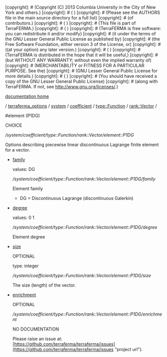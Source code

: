 [copyright]: # (Copyright (C) 2013 Columbia University in the City of New York and others.)
[copyright]: # ( )
[copyright]: # (Please see the AUTHORS file in the main source directory for a full list)
[copyright]: # (of contributors.)
[copyright]: # ( )
[copyright]: # (This file is part of TerraFERMA.)
[copyright]: # ( )
[copyright]: # (TerraFERMA is free software: you can redistribute it and/or modify)
[copyright]: # (it under the terms of the GNU Lesser General Public License as published by)
[copyright]: # (the Free Software Foundation, either version 3 of the License, or)
[copyright]: # ((at your option) any later version.)
[copyright]: # ( )
[copyright]: # (TerraFERMA is distributed in the hope that it will be useful,)
[copyright]: # (but WITHOUT ANY WARRANTY; without even the implied warranty of)
[copyright]: # (MERCHANTABILITY or FITNESS FOR A PARTICULAR PURPOSE. See the)
[copyright]: # (GNU Lesser General Public License for more details.)
[copyright]: # ( )
[copyright]: # (You should have received a copy of the GNU Lesser General Public License)
[copyright]: # (along with TerraFERMA. If not, see <http://www.gnu.org/licenses/>.)

[documentation home](Documentation)

/ [terraferma_options](../../../../../terraferma_options) / [system](../../../../system) / [coefficient](../../../coefficient) / [type::Function](../../type__Function) / [rank::Vector](../rank__Vector) /

#element (P1DG)

CHOICE 

*/system/coefficient/type::Function/rank::Vector/element::P1DG*

Options describing piecewise linear discontinuous Lagrange finite element for a vector.

* [family](element__P1DG/family "child")

    values: DG

    */system/coefficient/type::Function/rank::Vector/element::P1DG/family*

    Element family
    
    - DG = Discontinuous Lagrange (discontinuous Galerkin)

* [degree](element__P1DG/degree "child")

    values: 0 1

    */system/coefficient/type::Function/rank::Vector/element::P1DG/degree*

    Element degree

* [size](element__P1DG/size "child")

    OPTIONAL 

    type: integer

    */system/coefficient/type::Function/rank::Vector/element::P1DG/size*

    The size (length) of the vector.

* [enrichment](element__P1DG/enrichment "child")

    OPTIONAL 

    */system/coefficient/type::Function/rank::Vector/element::P1DG/enrichment*

    NO DOCUMENTATION

    Please raise an issue at: [https://github.com/terraferma/terraferma/issues](https://github.com/terraferma/terraferma/issues "project url").

[autogenerated]: # (This file was automatically generated from the schema file:/home/cwilson/repos/github/TerraFERMA/TerraFERMA/buckettools/schemas/element.rng.)

